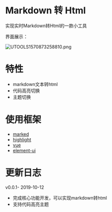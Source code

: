 # Markdown 转 Html

实现实时Markdown转Html的一款小工具


界面展示：

![UTOOLS1570873258810.png](https://i.loli.net/2019/10/12/QjHte718s9JuqKr.png)


# 特性

* markdown文本转html
* 代码高亮切换
* 主题切换


# 使用框架

* [marked](https://github.com/markedjs/marked)
* [highlight](https://github.com/highlightjs/highlight.js)
* [vue](https://github.com/vuejs/vue)
* [element-ui](https://github.com/ElemeFE/element)

# 更新日志



v0.0.1- 2019-10-12
* 完成核心功能开发，可以实现markdown转html
* 支持代码高亮主题